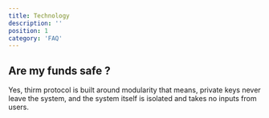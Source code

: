 ```yaml
---
title: Technology
description: ''
position: 1
category: 'FAQ'
---
```


## Are my funds safe ?

Yes, thirm protocol is built around modularity that means, private keys never leave the system, and the system itself is isolated and takes no inputs from users.

